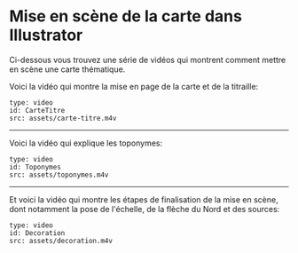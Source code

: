 # Mise en scène de la carte dans Illustrator

Ci-dessous vous trouvez une série de vidéos qui montrent comment mettre en scène une carte thématique.

Voici la vidéo qui montre la mise en page de la carte et de la titraille:


```content
type: video
id: CarteTitre
src: assets/carte-titre.m4v
```

---

Voici la vidéo qui explique les toponymes: 

```content
type: video
id: Toponymes
src: assets/toponymes.m4v
```

---

Et voici la vidéo qui montre les étapes de finalisation de la mise en scène, dont notamment la pose de l'échelle, de la flèche du Nord et des sources: 

```content
type: video
id: Decoration
src: assets/decoration.m4v
```
